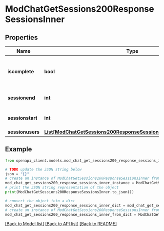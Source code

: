 # ModChatGetSessions200ResponseSessionsInner


## Properties

Name | Type | Description | Notes
------------ | ------------- | ------------- | -------------
**iscomplete** | **bool** | Whether the session is completed or not. | [optional] [default to False]
**sessionend** | **int** | Session end time. | [optional] [default to null]
**sessionstart** | **int** | Session start time. | [optional] [default to null]
**sessionusers** | [**List[ModChatGetSessions200ResponseSessionsInnerSessionusersInner]**](ModChatGetSessions200ResponseSessionsInnerSessionusersInner.md) |  | [optional] 

## Example

```python
from openapi_client.models.mod_chat_get_sessions200_response_sessions_inner import ModChatGetSessions200ResponseSessionsInner

# TODO update the JSON string below
json = "{}"
# create an instance of ModChatGetSessions200ResponseSessionsInner from a JSON string
mod_chat_get_sessions200_response_sessions_inner_instance = ModChatGetSessions200ResponseSessionsInner.from_json(json)
# print the JSON string representation of the object
print(ModChatGetSessions200ResponseSessionsInner.to_json())

# convert the object into a dict
mod_chat_get_sessions200_response_sessions_inner_dict = mod_chat_get_sessions200_response_sessions_inner_instance.to_dict()
# create an instance of ModChatGetSessions200ResponseSessionsInner from a dict
mod_chat_get_sessions200_response_sessions_inner_from_dict = ModChatGetSessions200ResponseSessionsInner.from_dict(mod_chat_get_sessions200_response_sessions_inner_dict)
```
[[Back to Model list]](../README.md#documentation-for-models) [[Back to API list]](../README.md#documentation-for-api-endpoints) [[Back to README]](../README.md)


